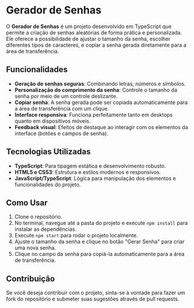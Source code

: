 # Gerador de Senhas

O **Gerador de Senhas** é um projeto desenvolvido em TypeScript que permite a criação de senhas aleatórias de forma prática e personalizada. Ele oferece a possibilidade de ajustar o tamanho da senha, escolher diferentes tipos de caracteres, e copiar a senha gerada diretamente para a área de transferência.

## Funcionalidades

- **Geração de senhas seguras**: Combinando letras, números e símbolos.
- **Personalização do comprimento da senha**: Controle o tamanho da senha por meio de um controle deslizante.
- **Copiar senha**: A senha gerada pode ser copiada automaticamente para a área de transferência com um clique.
- **Interface responsiva**: Funciona perfeitamente tanto em desktops quanto em dispositivos móveis.
- **Feedback visual**: Efeitos de destaque ao interagir com os elementos da interface (botões e campos de senha).

## Tecnologias Utilizadas

- **TypeScript**: Para tipagem estática e desenvolvimento robusto.
- **HTML5 e CSS3**: Estrutura e estilos modernos e responsivos.
- **JavaScript/TypeScript**: Lógica para manipulação dos elementos e funcionalidades do projeto.

## Como Usar

1. Clone o repositório.
2. No terminal, navegue até a pasta do projeto e execute `npm install` para instalar as dependências.
3. Execute `npm start` para rodar o projeto localmente.
4. Ajuste o tamanho da senha e clique no botão "Gerar Senha" para criar uma nova senha.
5. Clique no campo da senha para copiá-la automaticamente para a área de transferência.

## Contribuição

Se você deseja contribuir com o projeto, sinta-se à vontade para fazer um fork do repositório e submeter suas sugestões através de pull requests.
